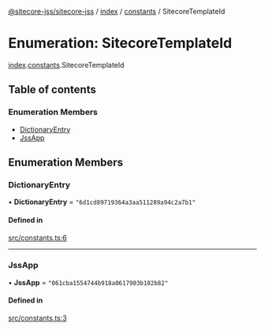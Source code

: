 [@sitecore-jss/sitecore-jss](../README.md) / [index](../modules/index.md) / [constants](../modules/index.constants.md) / SitecoreTemplateId

# Enumeration: SitecoreTemplateId

[index](../modules/index.md).[constants](../modules/index.constants.md).SitecoreTemplateId

## Table of contents

### Enumeration Members

- [DictionaryEntry](index.constants.SitecoreTemplateId.md#dictionaryentry)
- [JssApp](index.constants.SitecoreTemplateId.md#jssapp)

## Enumeration Members

### DictionaryEntry

• **DictionaryEntry** = ``"6d1cd89719364a3aa511289a94c2a7b1"``

#### Defined in

[src/constants.ts:6](https://github.com/Sitecore/jss/blob/68494a742/packages/sitecore-jss/src/constants.ts#L6)

___

### JssApp

• **JssApp** = ``"061cba1554744b918a0617903b102b82"``

#### Defined in

[src/constants.ts:3](https://github.com/Sitecore/jss/blob/68494a742/packages/sitecore-jss/src/constants.ts#L3)
